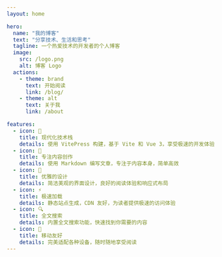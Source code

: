```yaml
---
layout: home

hero:
  name: "我的博客"
  text: "分享技术、生活和思考"
  tagline: 一个热爱技术的开发者的个人博客
  image:
    src: /logo.png
    alt: 博客 Logo
  actions:
    - theme: brand
      text: 开始阅读
      link: /blog/
    - theme: alt
      text: 关于我
      link: /about

features:
  - icon: 🚀
    title: 现代化技术栈
    details: 使用 VitePress 构建，基于 Vite 和 Vue 3，享受极速的开发体验
  - icon: 📝
    title: 专注内容创作
    details: 使用 Markdown 编写文章，专注于内容本身，简单高效
  - icon: 🎨
    title: 优雅的设计
    details: 简洁美观的界面设计，良好的阅读体验和响应式布局
  - icon: ⚡
    title: 极速加载
    details: 静态站点生成，CDN 友好，为读者提供极速的访问体验
  - icon: 🔍
    title: 全文搜索
    details: 内置全文搜索功能，快速找到你需要的内容
  - icon: 📱
    title: 移动友好
    details: 完美适配各种设备，随时随地享受阅读
---
```


<GradientBackground />
